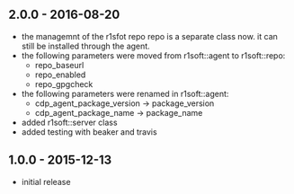 ## 2.0.0 - 2016-08-20
- the managemnt of the r1sfot repo repo is a separate class now. it can still be
  installed through the agent.
- the following parameters were moved from r1soft::agent to r1soft::repo:
  * repo_baseurl
  * repo_enabled
  * repo_gpgcheck
- the following parameters were renamed in r1soft::agent:
  * cdp_agent_package_version -> package_version
  * cdp_agent_package_name -> package_name
- added r1soft::server class
- added testing with beaker and travis

## 1.0.0 - 2015-12-13
- initial release
